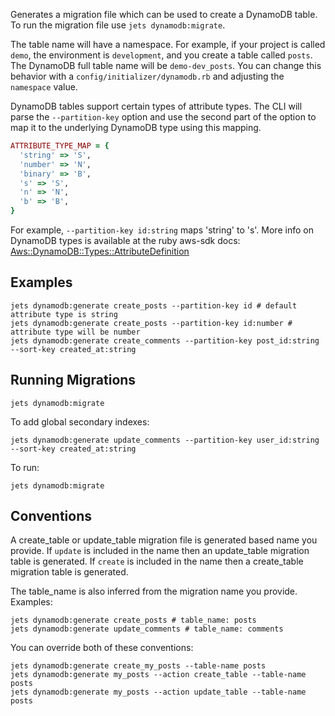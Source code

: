 Generates a migration file which can be used to create a DynamoDB table.  To run the migration file use `jets dynamodb:migrate`.

The table name will have a namespace. For example, if your project is called `demo`, the environment is `development`, and you create a table called `posts`.  The DynamoDB full table name will be `demo-dev_posts`.  You can change this behavior with a `config/initializer/dynamodb.rb` and adjusting the `namespace` value.

DynamoDB tables support certain types of attribute types. The CLI will parse the `--partition-key` option and use the second part of the option to map it to the underlying DynamoDB type using this mapping.

```ruby
ATTRIBUTE_TYPE_MAP = {
  'string' => 'S',
  'number' => 'N',
  'binary' => 'B',
  's' => 'S',
  'n' => 'N',
  'b' => 'B',
}
```

For example, `--partition-key id:string`  maps 'string' to 's'.  More info on DynamoDB types is available at the ruby aws-sdk docs: [Aws::DynamoDB::Types::AttributeDefinition](https://docs.aws.amazon.com/sdk-for-ruby/v3/api/Aws/DynamoDB/Types/AttributeDefinition.html)

## Examples

    jets dynamodb:generate create_posts --partition-key id # default attribute type is string
    jets dynamodb:generate create_posts --partition-key id:number # attribute type will be number
    jets dynamodb:generate create_comments --partition-key post_id:string --sort-key created_at:string

## Running Migrations

    jets dynamodb:migrate

To add global secondary indexes:

    jets dynamodb:generate update_comments --partition-key user_id:string --sort-key created_at:string

To run:

    jets dynamodb:migrate

## Conventions

A create_table or update_table migration file is generated based name you provide.  If `update` is included in the name then an update_table migration table is generated. If `create` is included in the name then a create_table migration table is generated.

The table_name is also inferred from the migration name you provide.  Examples:

    jets dynamodb:generate create_posts # table_name: posts
    jets dynamodb:generate update_comments # table_name: comments

You can override both of these conventions:

    jets dynamodb:generate create_my_posts --table-name posts
    jets dynamodb:generate my_posts --action create_table --table-name posts
    jets dynamodb:generate my_posts --action update_table --table-name posts
